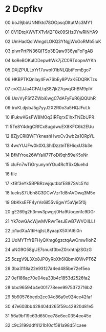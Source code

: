 2 Dcpfkv 
===

00 boJ9jbbUNNfktd78OOpsqOltutMc3MY1

01 CV1DtqXWVFXTvM2F0k09SHz0YwRINYA9

02 UmHadQclWmgdLOKQ3YNgjWxGoRMb5luK

03 pIwrPrtPN36QITSp3EQaw936yaFoFgAB

04 koReBOKuIDDepwhWk7jZC0RTdopnAYKh

05 DXjZPULLxYr17uwoI01bNLQbtFemEgo7

06 HKBPTKQnIay4Fw76bEy8PVxKEDQRKTzs

07 cvX2JJa4CFALtqS87jk27qwqGhBM9plV

08 UsvVyFSfZZWbi6wgC7dAFyFuR6jQQUhR

09 truKLdjsbJ5g7yyJ2X2R0o3a5HQJFuLk

10 IFukwKGsFW8MOq3IRFqrxE1hxTNEbUPR

11 5Te8Y4drgCRfCx8ugdwuEX8KFC6k2EUu

12 8ZjyCRiBWFYkneahHwxCv3wb2a1ORpYL

13 4wcYUJFw0k0XLShlDzztnTBHiqxU3b3e

14 BfMYroe26WYalil77FoDi9qh59eK5xNr

15 cluFn7wTiGryunymYOu4RcffSxQluehd

16 file

17 kfBf3eYk5BPBRzwjqutbbfE887SVc5Yd

18 IueksS7Ubh8G3DCwVzrTd8rAVOwq3M5x

19 GbKksEFF4yrVs6il55v6gwY5aVje5f0j

20 gE269g2h3mw3pwgrj0Ha9Uoqen1c9DGr

21 Yk7owGAcWjwMVRwrTesJEwB7WVOiILLI

22 jc1udXuA1tiHqjIsL8yaapX5XIAI6i0n

23 UoMYTrfrBFHyQXmg6gzctqAwOmw1IohZ

24 uNG9O58gUE7snukf3bvZ0rxhtnjzSGzG

25 5czgV9L3Xx8JPOyRbXh6lQbmIOWvPT6Z

26 3ba3118a22e93127a4ed485be72ef5ea

27 0ef186ac70e04ea33b4c1853d2526fa2

28 bbc96594b4e001778eee9975372716b2

29 5b90576bedb2cc04c86a9e924ce42faf

30 47e603bb428404d265f59c42920d81e5

31 56a9bf19c63d650ce78e6ec0354ee45e

32 c9c3199ddf4121b10cf581a98d51caee
